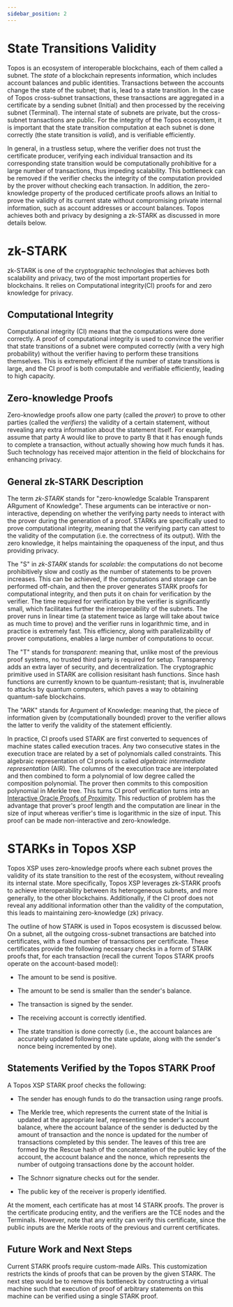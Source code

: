 ```yaml
---
sidebar_position: 2
---
```


# State Transitions Validity

Topos is an ecosystem of interoperable blockchains, each of them called a subnet. The *state* of a blockchain represents information, which includes account balances and public identities. Transactions between the accounts change the state of the subnet; that is, lead to a state transition.  In the case of Topos cross-subnet transactions, these transactions are aggregated in a certificate by a sending subnet (Initial) and then processed by the receiving subnet (Terminal). The internal state of subnets are private, but the cross-subnet transactions are public. For the integrity of the Topos ecosystem, it is important that the state transition computation at each subnet is done correctly (the state transition is *valid*), and is verifiable efficiently.

In general, in a trustless setup, where the verifier does not trust the certificate producer, verifying each individual transaction and its corresponding state transition would be computationally prohibitive for a large number of transactions, thus impeding scalability. This bottleneck can be removed if the verifier checks the integrity of the computation provided by the prover without checking each transaction. In addition, the zero-knowledge property of the produced certificate proofs allows an Initial to prove the validity of its current state without compromising private internal information, such as account addresses or account balances. Topos achieves both  and privacy by designing a  zk-STARK as discussed in more details below. 


# zk-STARK 

 zk-STARK is one of the cryptographic technologies that achieves both scalability and privacy, two of the most important properties for blockchains. It relies on Computational integrity(CI) proofs for  and zero knowledge for privacy. 

## Computational Integrity

Computational integrity (CI) means that the computations were done correctly. A proof of computational integrity is used to convince the verifier that state transitions of a subnet were computed correctly (with a very high probability) without the verifier having to perform these transitions themselves. This is extremely efficient if the number of state transitions is large, and the CI proof is both computable and verifiable efficiently, leading to high capacity. 

## Zero-knowledge Proofs

Zero-knowledge proofs allow one party (called the *prover*) to prove to other parties (called the *verifiers*) the validity of a certain statement, without revealing any extra information about the statement itself. For example, assume that party A would like to prove to party B that it has enough funds to complete a transaction, without actually showing how much funds it has. Such technology has received major attention in the field of blockchains for enhancing privacy.

## General zk-STARK Description

The term *zk-STARK* stands for "zero-knowledge Scalable Transparent ARgument of Knowledge". These arguments can be interactive or non-interactive, depending on whether the verifying party needs to interact with the prover during the generation of a proof. STARKs are specifically used to prove computational integrity, meaning that the verifying party can attest to the validity of the computation (i.e. the correctness of its output).  With the zero knowledge, it helps maintaining the opaqueness of the input, and thus providing privacy.

The "S" in *zk-STARK* stands for *scalable*: the computations do not become prohibitively slow and costly as the number of statements to be proven increases. This can be achieved, if  the computations and storage can be performed off-chain, and then the prover generates STARK proofs for computational integrity, and then puts it on chain for verification by the verifier. The time required for verification by the verifier is significantly small, which facilitates further the interoperability of the subnets. The prover runs in linear time (a statement twice as large will take about twice as much time to prove) and the verifier runs in logarithmic time, and in practice is extremely fast. This efficiency, along with parallelizability of prover computations, enables a large number of computations to occur.

The "T" stands for *transparent*: meaning that, unlike most of the previous proof systems, no trusted third party is required for setup. Transparency adds an extra layer of  security, and decentralization. The cryptographic primitive used in STARK are collision resisitant hash functions. Since hash functions are currently known to be quantum-resistant; that is, invulnerable to attacks by quantum computers, which paves a way to obtaining quantum-safe blockchains.

The "ARK" stands for Argument of Knowledge: meaning that, the piece of information given by (computationally bounded) prover to the verifier allows the latter to verify the validity of the statement efficiently. 

In practice, CI proofs used STARK  are first converted to sequences of machine states called execution traces. Any two consecutive states in the execution trace are related by a set of polynomials called constraints. This algebraic representation of CI proofs is called *algebraic intermediate representation* (AIR). The columns of the execution trace are interpolated and then combined to form a polynomial of low degree called the composition polynomial. The prover then commits to this composition polynomial in Merkle tree. This turns CI proof verification turns into an [Interactive Oracle Proofs of Proximity](https://eccc.weizmann.ac.il/report/2017/134/download/). This reduction of problem has the advantage that prover's proof length and the computation are linear in the size of input whereas verifier's time is logarithmic in the size of input.  This proof can be made non-interactive and zero-knowledge.

# STARKs in Topos XSP

Topos XSP uses zero-knowledge proofs where each subnet proves the validity of its state transition to the rest of the ecosystem, without revealing its internal state. More specifically, Topos XSP leverages zk-STARK proofs to achieve interoperability between its heterogeneous subnets, and more generally, to the other blockchains. Additionally, if the CI proof does not reveal any additional information other than the validity of the computation, this leads to maintaining zero-knowledge (zk) privacy.

The outline of  how STARK is used in Topos ecosystem is discussed below. On a subnet, all the outgoing cross-subnet transactions are batched into certificates, with a fixed number of transactions per certificate. These certificates provide the following necessary checks in a form of STARK proofs that, for each transaction (recall the current Topos STARK proofs operate on the account-based model):

- The amount to be send is positive.

- The amount to be send is smaller than the sender's balance.

- The transaction is signed by the sender.

- The receiving account is correctly identified.

- The state transition is done correctly (i.e., the account balances are accurately updated following the state update, along with the sender's nonce being incremented by one).



## Statements Verified by the Topos STARK Proof
A Topos XSP STARK proof checks the following:

- The sender has enough funds to do the transaction using range proofs.

- The Merkle tree, which represents the current state of the Initial is updated at the appropriate leaf, representing the sender's account balance, where the account balance of the sender is deducted by the amount of transaction and the nonce is updated for the number of transactions completed by this sender. The leaves of this tree are formed by the Rescue hash of the concatenation of the public key of the account, the account balance and the nonce, which represents the number of outgoing transactions done by the account holder.

- The Schnorr signature checks out for the sender.

- The public key of the receiver is properly identified.

At the moment, each certificate has at most 14 STARK proofs. The prover is the certificate producing entity, and the verifiers are the TCE nodes and the Terminals. However, note that any entity can verify this certificate, since the public inputs are the Merkle roots of the previous and current certificates.



## Future Work and Next Steps
Current STARK proofs require custom-made AIRs. This customization restricts the kinds of proofs that can be proven by the given STARK. The next step would be to remove this bottleneck by constructing a virtual machine such that execution of proof of arbitrary statements on this machine can be verified using a single STARK proof.
